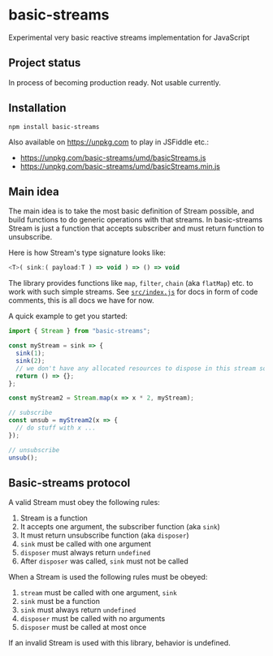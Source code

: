 # basic-streams

Experimental very basic reactive streams implementation for JavaScript

## Project status

In process of becoming production ready. Not usable currently.

## Installation

```
npm install basic-streams
```

Also available on https://unpkg.com to play in JSFiddle etc.:

- https://unpkg.com/basic-streams/umd/basicStreams.js
- https://unpkg.com/basic-streams/umd/basicStreams.min.js

## Main idea

The main idea is to take the most basic definition of Stream possible, and
build functions to do generic operations with that streams.
In basic-streams Stream is just a function that accepts subscriber and must
return function to unsubscribe.

Here is how Stream's type signature looks like:

```js
<T>( sink:( payload:T ) => void ) => () => void
```

The library provides functions like `map`, `filter`, `chain`
(aka `flatMap`) etc. to work with such simple streams.
See [`src/index.js`](https://github.com/rpominov/basic-streams/blob/master/src/index.js)
for docs in form of code comments, this is all docs we have for now.

A quick example to get you started:

```js
import { Stream } from "basic-streams";

const myStream = sink => {
  sink(1);
  sink(2);
  // we don't have any allocated resources to dispose in this stream so just return a noop
  return () => {};
};

const myStream2 = Stream.map(x => x * 2, myStream);

// subscribe
const unsub = myStream2(x => {
  // do stuff with x ...
});

// unsubscribe
unsub();
```

## Basic-streams protocol

A valid Stream must obey the following rules:

1.  Stream is a function
1.  It accepts one argument, the subscriber function (aka `sink`)
1.  It must return unsubscribe function (aka `disposer`)
1.  `sink` must be called with one argument
1.  `disposer` must always return `undefined`
1.  After `disposer` was called, `sink` must not be called

When a Stream is used the following rules must be obeyed:

1.  `stream` must be called with one argument, `sink`
1.  `sink` must be a function
1.  `sink` must always return `undefined`
1.  `disposer` must be called with no arguments
1.  `disposer` must be called at most once

If an invalid Stream is used with this library, behavior is undefined.